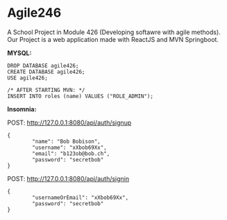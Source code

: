 # Agile246
A School Project in Module 426 (Developing softawre with agile methods). Our Project is a web application made with ReactJS and MVN Springboot. 


**MYSQL:**
```
DROP DATABASE agile426;
CREATE DATABASE agile426;
USE agile426;

/* AFTER STARTING MVN: */
INSERT INTO roles (name) VALUES ("ROLE_ADMIN");
```

**Insomnia:**

POST: http://127.0.0.1:8080/api/auth/signup
```
{
        "name": "Bob Bobison",
        "username": "xXbob69Xx",
        "email": "b123ob@bob.ch",
        "password": "secretbob"
}
```


POST: http://127.0.0.1:8080/api/auth/signin
```
{
        "usernameOrEmail": "xXbob69Xx",
        "password": "secretbob"
}
```

